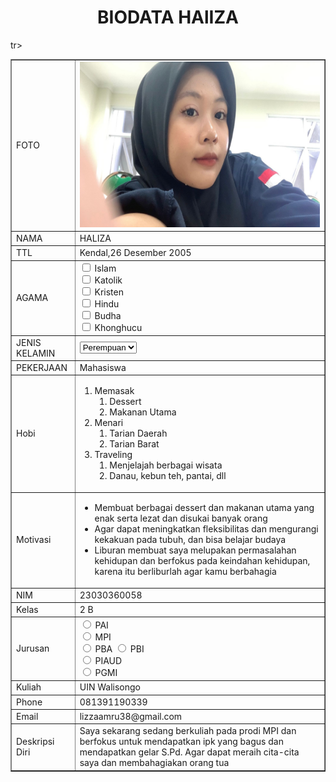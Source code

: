 <!DOCTYPE html>
<html>
<head>
<title>BIODATA HALIZA</title>
</head>
<body>
<h1 align="center">BIODATA HAlIZA</h1>
<table width="745" border="1" cellspacing="0" cellpadding="5" align="center">
<td>FOTO</td>
<td> <img src="Gambar Haliza PPWP.jpg"200px" height="265px"></td>

</tr>
<tr>
<td>NAMA</td>
<td>HALIZA</td>
</tr>
<tr>
<td>TTL</td>
<td>Kendal,26 Desember 2005</td>
</tr>
<tr>
  <td>AGAMA</td>
  <td><input type="checkbox" id="vehicle1" name="vehicle1" value="Agama 1">
    <label for="vehicle1"> Islam</label><br>
    <input type="checkbox" id="vehicle2" name="vehicle2" value="Agama 2">
    <label for="vehicle1"> Katolik</label><br>
    <input type="checkbox" id="vehicle2" name="vehicle2" value="Agama 3">
    <label for="vehicle2"> Kristen</label><br>
    <input type="checkbox" id="vehicle3" name="vehicle3" value="Agama 4">
    <label for="vehicle3"> Hindu</label><br>
    <input type="checkbox" id="vehicle1" name="vehicle1" value="Agama 5">
    <label for="vehicle1"> Budha</label><br>
    <input type="checkbox" id="vehicle2" name="vehicle2" value="Agama 6">
    <label for="vehicle2"> Khonghucu</label><br>
      </select>
      </form></td>
  </tr>
<tr>
<td>JENIS KELAMIN</td>
<td><form action="proses.php" method="get">
    <select name='jenis kelamin'>
      <option value='Perempuan'>Perempuan</option>
      <option value='Laki-Laki'>Laki-Laki</option>
    </select></form></td>
</tr>
<tr>
<td>PEKERJAAN</td>
<td>Mahasiswa</td>
</tr>
<tr>
  <td>Hobi</td>
  <td>
    <ol>
      <li>Memasak
      <ol>
          <li>Dessert</li>
          <li>Makanan Utama</li>
          </ol>
      <li>Menari
      <ol>
          <li>Tarian Daerah</li>
          <li>Tarian Barat</li>
          </ol>
      <li>Traveling
      <ol>
          <li>Menjelajah berbagai wisata</li>
          <li>Danau, kebun teh, pantai, dll</li>
          </ol>
    </ol>
  </select>
  <tr>
<td>Motivasi</td>
<td><ul>
    <li>Membuat berbagai dessert dan makanan utama yang enak serta lezat dan disukai banyak orang </li>
    <li>Agar dapat meningkatkan fleksibilitas dan mengurangi kekakuan pada tubuh, dan bisa belajar
         budaya </li>
    <li>Liburan membuat saya melupakan permasalahan kehidupan dan berfokus pada keindahan kehidupan, 
        karena itu berliburlah agar kamu berbahagia </li>
</ul></td>
</tr>
<tr>
<td>NIM</td>
<td>23030360058</td>
</tr>
<tr>
<td>Kelas</td>
<td>2 B</td>
</tr>
tr>
<td>Jurusan</td>
<td> <input type="radio" id="PAI" name="fav_language" value="PAI">
  <label for="PAI">PAI</label><br>
  <input type="radio" id="MPI" name="fav_language" value="MPI">
  <label for="MPI">MPI</label><br>
  <input type="radio" id="PBA" name="fav_language" value="PBA">
  <label for="PBA">PBA</label>
  <input type="radio" id="PBI" name="fav_language" value="PBI">
  <label for="PBI">PBI</label><br>
  <input type="radio" id="PIAUD" name="fav_language" value="PIAUD">
  <label for="PIAUD">PIAUD</label><br>
  <input type="radio" id="PGMI" name="fav_language" value="PGMI">
  <label for="PGMI">PGMI</label></td>
</tr>
<tr>
<td>Kuliah</td>
<td>UIN Walisongo</td>
</tr>
<tr>
<td>Phone</td>
<td>081391190339</td>
</tr>
<tr>
<td>Email</td>
<td>lizzaamru38@gmail.com</td>
</tr>
<tr>
<td>Deskripsi Diri</td>
<td>Saya sekarang sedang berkuliah pada prodi MPI dan berfokus untuk mendapatkan ipk yang bagus dan mendapatkan gelar S.Pd. Agar dapat meraih cita-cita saya dan membahagiakan orang tua  </td>
</tr>
</table>
</body>
</html>
